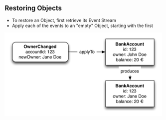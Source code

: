 ## Restoring Objects

- To restore an Object, first retrieve its Event Stream
- Apply each of the events to an "empty" Object, starting with the first

![Restore from EventStream 3](static/img/restore-from-eventstream-3.png)
